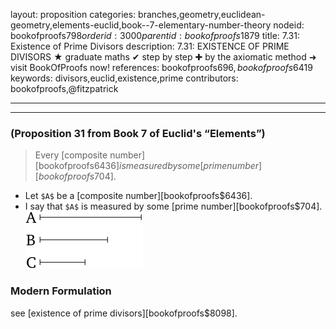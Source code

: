 layout: proposition
categories: branches,geometry,euclidean-geometry,elements-euclid,book--7-elementary-number-theory
nodeid: bookofproofs$798
orderid: 3000
parentid: bookofproofs$1879
title: 7.31: Existence of Prime Divisors
description: 7.31: EXISTENCE OF PRIME DIVISORS &#9733; graduate maths &#10004; step by step &#10010; by the axiomatic method &#10140; visit BookOfProofs now!
references: bookofproofs$696,bookofproofs$6419
keywords: divisors,euclid,existence,prime
contributors: bookofproofs,@fitzpatrick

---


---

### (Proposition 31 from Book 7 of Euclid's “Elements”)

> Every [composite number][bookofproofs$6436] is measured by some [prime number][bookofproofs$704].
* Let `$A$` be a [composite number][bookofproofs$6436].
* I say that `$A$` is measured by some [prime number][bookofproofs$704].
![fig31e](https://github.com/bookofproofs/bookofproofs.github.io/blob/main/_sources/_assets/images/euclid/Book07/fig31e.png?raw=true)



### Modern Formulation

see [existence of prime divisors][bookofproofs$8098].